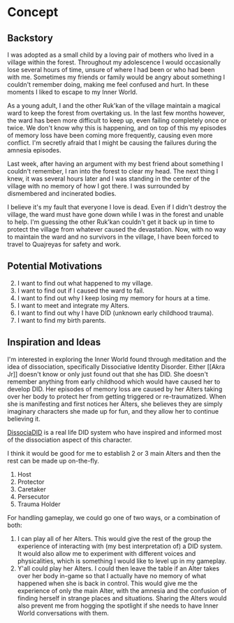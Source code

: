 # Concept

## Backstory

I was adopted as a small child by a loving pair of mothers who lived in a village within the forest. Throughout my adolescence I would occasionally lose several hours of time, unsure of where I had been or who had been with me. Sometimes my friends or family would be angry about something I couldn't remember doing, making me feel confused and hurt. In these moments I liked to escape to my Inner World. 

As a young adult, I and the other Ruk'kan of the village maintain a magical ward to keep the forest from overtaking us. In the last few months however, the ward has been more difficult to keep up, even failing completely once or twice. We don't know why this is happening, and on top of this my episodes of memory loss have been coming more frequently, causing even more conflict. I'm secretly afraid that I might be causing the failures during the amnesia episodes. 

Last week, after having an argument with my best friend about something I couldn't remember, I ran into the forest to clear my head. The next thing I knew, it was several hours later and I was standing in the center of the village with no memory of how I got there. I was surrounded by dismembered and incinerated bodies. 

I believe it's my fault that everyone I love is dead. Even if I didn't destroy the village, the ward must have gone down while I was in the forest and unable to help. I'm guessing the other Ruk'kan couldn't get it back up in time to protect the village from whatever caused the devastation. Now, with no way to maintain the ward and no survivors in the village, I have been forced to travel to Quajreyas for safety and work.

## Potential Motivations

2. I want to find out what happened to my village. 
3. I want to find out if I caused the ward to fail. 
4. I want to find out why I keep losing my memory for hours at a time.
5. I want to meet and integrate my Alters.
6. I want to find out why I have DID (unknown early childhood trauma). 
7. I want to find my birth parents. 

## Inspiration and Ideas

I'm interested in exploring the Inner World found through meditation and the idea of dissociation, specifically Dissociative Identity Disorder. Either [[Akra Jr]] doesn't know or only just found out that she has DID. She doesn't remember anything from early childhood which would have caused her to develop DID. Her episodes of memory loss are caused by her Alters taking over her body to protect her from getting triggered or re-traumatized. When she is manifesting and first notices her Alters, she believes they are simply imaginary characters she made up for fun, and they allow her to continue believing it. 

[DissociaDID](https://www.youtube.com/@DissociaDID) is a real life DID system who have inspired and informed most of the dissociation aspect of this character. 

I think it would be good for me to establish 2 or 3 main Alters and then the rest can be made up on-the-fly. 

1. Host
2. Protector
4. Caretaker
6. Persecutor
3. Trauma Holder

For handling gameplay, we could go one of two ways, or a combination of both:

1. I can play all of her Alters. This would give the rest of the group the experience of interacting with (my best interpretation of) a DID system. It would also allow me to experiment with different voices and physicalities, which is something I would like to level up in my gameplay. 
2. Y'all could play her Alters. I could then leave the table if an Alter takes over her body in-game so that I actually have no memory of what happened when she is back in control. This would give me the experience of only the main Alter, with the amnesia and the confusion of finding herself in strange places and situations. Sharing the Alters would also prevent me from hogging the spotlight if she needs to have Inner World conversations with them. 